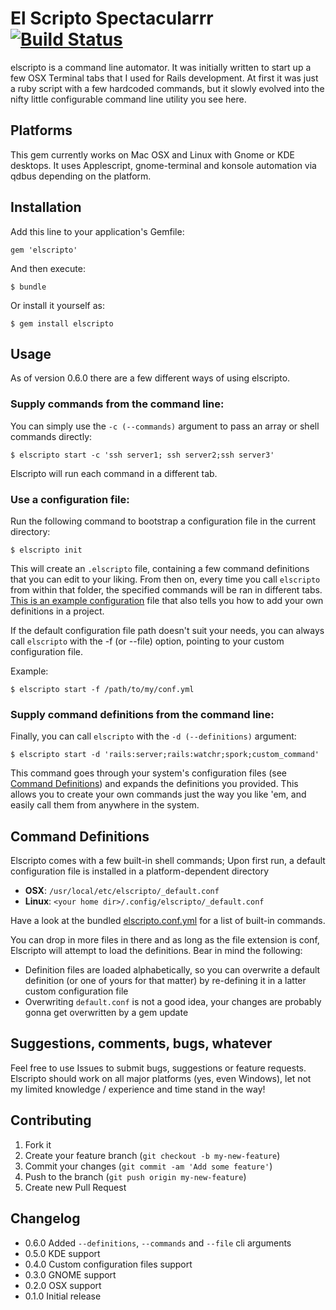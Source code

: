 # El Scripto Spectacularrr [![Build Status](https://travis-ci.org/Achillefs/elscripto.png?branch=master)](https://travis-ci.org/Achillefs/elscripto)

elscripto is a command line automator. It was initially written to start up a few OSX Terminal tabs that I used for Rails development. At first it was just a ruby script with a few hardcoded commands, but it slowly evolved into the nifty little configurable command line utility you see here.

## Platforms

This gem currently works on Mac OSX and Linux with Gnome or KDE desktops.
It uses Applescript, gnome-terminal and konsole automation via qdbus depending on the platform.

## Installation

Add this line to your application's Gemfile:

    gem 'elscripto'

And then execute:

    $ bundle

Or install it yourself as:

    $ gem install elscripto

## Usage

As of version 0.6.0 there are a few different ways of using elscripto.


### Supply commands from the command line:
You can simply use the `-c (--commands)` argument to pass an array or shell commands directly:

    $ elscripto start -c 'ssh server1; ssh server2;ssh server3'

Elscripto will run each command in a different tab.

### Use a configuration file:
Run the following command to bootstrap a configuration file in the current directory:

    $ elscripto init

This will create an `.elscripto` file, containing a few command definitions that you can edit to your liking.
From then on, every time you call `elscripto` from within that folder, the specified commands will be ran in different tabs. [This is an example configuration](https://github.com/Achillefs/elscripto/blob/master/config/elscripto.init.yml) file that also tells you how to add your own definitions in a project.

If the default configuration file path doesn't suit your needs, you can always call `elscripto` with the -f (or --file) option, pointing to your custom configuration file.

Example:

    $ elscripto start -f /path/to/my/conf.yml

### Supply command definitions from the command line:
Finally, you can call `elscripto` with the `-d (--definitions)` argument:

    $ elscripto start -d 'rails:server;rails:watchr;spork;custom_command'

This command goes through your system's configuration files (see [Command Definitions](#command-definitions)) and expands the definitions you provided. This allows you to create your own commands just the way you like 'em, and easily call them from anywhere in the system.

## Command Definitions
Elscripto comes with a few built-in shell commands; Upon first run, a default configuration file is installed in a platform-dependent directory 
  
* **OSX**: `/usr/local/etc/elscripto/_default.conf`
* **Linux**: `<your home dir>/.config/elscripto/_default.conf`

Have a look at the bundled [elscripto.conf.yml](https://github.com/Achillefs/elscripto/blob/master/config/elscripto.conf.yml) for a list of built-in commands.

You can drop in more files in there and as long as the file extension is conf, Elscripto will attempt to load the definitions. Bear in mind the following:

* Definition files are loaded alphabetically, so you can overwrite a default definition (or one of yours for that matter) by re-defining it in a latter custom configuration file
* Overwriting `default.conf` is not a good idea, your changes are probably gonna get overwritten by a gem update

## Suggestions, comments, bugs, whatever
Feel free to use Issues to submit bugs, suggestions or feature requests. 
Elscripto should work on all major platforms (yes, even Windows), let not my limited knowledge / experience and time stand in the way!

## Contributing
1. Fork it
2. Create your feature branch (`git checkout -b my-new-feature`)
3. Commit your changes (`git commit -am 'Add some feature'`)
4. Push to the branch (`git push origin my-new-feature`)
5. Create new Pull Request

## Changelog
* 0.6.0 Added `--definitions`, `--commands` and `--file` cli arguments
* 0.5.0 KDE support
* 0.4.0 Custom configuration files support
* 0.3.0 GNOME support
* 0.2.0 OSX support
* 0.1.0 Initial release